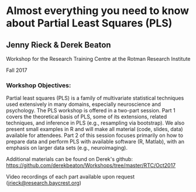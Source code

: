# Almost everything you need to know about Partial Least Squares (PLS)
## Jenny Rieck & Derek Beaton 

Workshop for the Research Training Centre at the Rotman Research Institute

Fall 2017
  
### Workshop Objectives:

Partial least squares (PLS) is a family of multivariate statistical techniques used extensively in many domains, especially neuroscience and psychology. The PLS workshop is offered in a two-part session. Part 1 covers the theoretical basis of PLS, some of its extensions, related techniques, and inference in PLS (e.g., resampling via bootstrap). We also present small examples in R and will make all material (code, slides, data) available for attendees. Part 2 of this session focuses primarily on how to prepare data and perform PLS with available software (R, Matlab), with an emphasis on larger data sets (e.g., neuroimaging).

Additional materials can be found on Derek's github: https://github.com/derekbeaton/Workshops/tree/master/RTC/Oct2017

Video recordings of each part available upon request (jrieck@research.baycrest.org)
